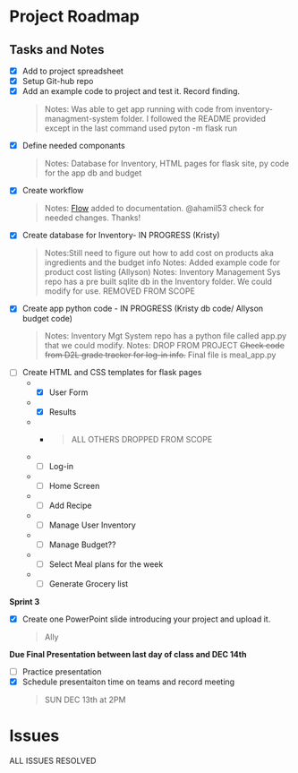 
# Project Roadmap

##  Tasks and Notes
- [x] Add to project spreadsheet
- [x] Setup Git-hub repo
- [x] Add an example code to project and test it. Record finding.
  > Notes: Was able to get app running with code from inventory-managment-system folder. I followed the README provided except in the last command used pyton -m flask run
- [x] Define needed componants
  > Notes: Database for Inventory, HTML pages for flask site, py code for the app db and budget
- [x] Create workflow
  > Notes: [Flow](meal_pallner_flow.vsdx) added to documentation. @ahamil53 check for needed changes. Thanks!
- [x] Create database for Inventory- IN PROGRESS (Kristy) 
  > Notes:Still need to figure out how to add cost on products aka ingredients and the budget info
  > Notes: Added example code for product cost listing (Allyson)
  > Notes: Inventory Management Sys repo has a pre built sqlite db in the Inventory folder. We could modify for use.
  > REMOVED FROM SCOPE 
- [x] Create app python code -  IN PROGRESS (Kristy db code/ Allyson budget code)
  > Notes: Inventory Mgt System repo has a python file called app.py that we could modify.
  > Notes: DROP FROM PROJECT ~~Check code from D2L grade tracker for log-in info.~~ 
  > Final file is meal_app.py
- [ ] Create HTML and CSS templates for flask pages
  - - [x] User Form
  - - [x] Results
  - - > ALL OTHERS DROPPED FROM SCOPE
  - - [ ] Log-in 
  - - [ ] Home Screen
  - - [ ] Add Recipe 
  - - [ ] Manage User Inventory
  - - [ ] Manage Budget??
  - - [ ] Select Meal plans for the week
  - - [ ] Generate Grocery list
 
**Sprint 3**
- [x] Create one PowerPoint slide introducing your project and upload it.
  > Ally

**Due Final Presentation between last day of class and DEC 14th**
- [ ] Practice presentation 
- [x] Schedule presentaiton time on teams and record meeting
  > SUN DEC 13th at 2PM

# Issues
ALL ISSUES RESOLVED

